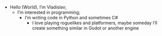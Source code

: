   - Hello (World), I’m Vladislav;
     - I’m interested in programming;
       - I’m writing code in Python and sometimes C#
          - I love playing roguelikes and platformers, maybe someday I’ll create something similar in Godot or another engine
